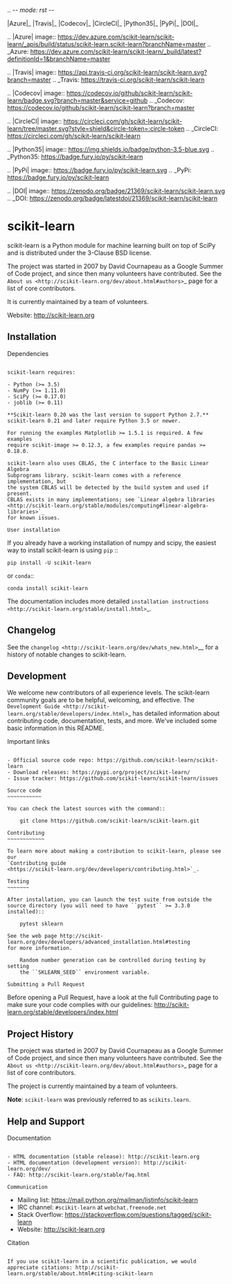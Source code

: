 .. -*- mode: rst -*-

|Azure|_ |Travis|_ |Codecov|_ |CircleCI|_ |Python35|_ |PyPi|_ |DOI|_

.. |Azure| image:: https://dev.azure.com/scikit-learn/scikit-learn/_apis/build/status/scikit-learn.scikit-learn?branchName=master
.. _Azure: https://dev.azure.com/scikit-learn/scikit-learn/_build/latest?definitionId=1&branchName=master

.. |Travis| image:: https://api.travis-ci.org/scikit-learn/scikit-learn.svg?branch=master
.. _Travis: https://travis-ci.org/scikit-learn/scikit-learn

.. |Codecov| image:: https://codecov.io/github/scikit-learn/scikit-learn/badge.svg?branch=master&service=github
.. _Codecov: https://codecov.io/github/scikit-learn/scikit-learn?branch=master

.. |CircleCI| image:: https://circleci.com/gh/scikit-learn/scikit-learn/tree/master.svg?style=shield&circle-token=:circle-token
.. _CircleCI: https://circleci.com/gh/scikit-learn/scikit-learn

.. |Python35| image:: https://img.shields.io/badge/python-3.5-blue.svg
.. _Python35: https://badge.fury.io/py/scikit-learn

.. |PyPi| image:: https://badge.fury.io/py/scikit-learn.svg
.. _PyPi: https://badge.fury.io/py/scikit-learn

.. |DOI| image:: https://zenodo.org/badge/21369/scikit-learn/scikit-learn.svg
.. _DOI: https://zenodo.org/badge/latestdoi/21369/scikit-learn/scikit-learn

scikit-learn
============

scikit-learn is a Python module for machine learning built on top of
SciPy and is distributed under the 3-Clause BSD license.

The project was started in 2007 by David Cournapeau as a Google Summer
of Code project, and since then many volunteers have contributed. See
the `About us <http://scikit-learn.org/dev/about.html#authors>`_ page
for a list of core contributors.

It is currently maintained by a team of volunteers.

Website: http://scikit-learn.org


Installation
------------

Dependencies
~~~~~~~~~~~~

scikit-learn requires:

- Python (>= 3.5)
- NumPy (>= 1.11.0)
- SciPy (>= 0.17.0)
- joblib (>= 0.11)

**Scikit-learn 0.20 was the last version to support Python 2.7.**
scikit-learn 0.21 and later require Python 3.5 or newer.

For running the examples Matplotlib >= 1.5.1 is required. A few examples
require scikit-image >= 0.12.3, a few examples require pandas >= 0.18.0.

scikit-learn also uses CBLAS, the C interface to the Basic Linear Algebra
Subprograms library. scikit-learn comes with a reference implementation, but
the system CBLAS will be detected by the build system and used if present.
CBLAS exists in many implementations; see `Linear algebra libraries
<http://scikit-learn.org/stable/modules/computing#linear-algebra-libraries>`_
for known issues.

User installation
~~~~~~~~~~~~~~~~~

If you already have a working installation of numpy and scipy,
the easiest way to install scikit-learn is using ``pip``   ::

    pip install -U scikit-learn

or ``conda``::

    conda install scikit-learn

The documentation includes more detailed `installation instructions <http://scikit-learn.org/stable/install.html>`_.


Changelog
---------

See the `changelog <http://scikit-learn.org/dev/whats_new.html>`__
for a history of notable changes to scikit-learn.

Development
-----------

We welcome new contributors of all experience levels. The scikit-learn
community goals are to be helpful, welcoming, and effective. The
`Development Guide <http://scikit-learn.org/stable/developers/index.html>`_
has detailed information about contributing code, documentation, tests, and
more. We've included some basic information in this README.

Important links
~~~~~~~~~~~~~~~

- Official source code repo: https://github.com/scikit-learn/scikit-learn
- Download releases: https://pypi.org/project/scikit-learn/
- Issue tracker: https://github.com/scikit-learn/scikit-learn/issues

Source code
~~~~~~~~~~~

You can check the latest sources with the command::

    git clone https://github.com/scikit-learn/scikit-learn.git

Contributing
~~~~~~~~~~~~

To learn more about making a contribution to scikit-learn, please see our
`Contributing guide
<https://scikit-learn.org/dev/developers/contributing.html>`_.

Testing
~~~~~~~

After installation, you can launch the test suite from outside the
source directory (you will need to have ``pytest`` >= 3.3.0 installed)::

    pytest sklearn

See the web page http://scikit-learn.org/dev/developers/advanced_installation.html#testing
for more information.

    Random number generation can be controlled during testing by setting
    the ``SKLEARN_SEED`` environment variable.

Submitting a Pull Request
~~~~~~~~~~~~~~~~~~~~~~~~~

Before opening a Pull Request, have a look at the
full Contributing page to make sure your code complies
with our guidelines: http://scikit-learn.org/stable/developers/index.html


Project History
---------------

The project was started in 2007 by David Cournapeau as a Google Summer
of Code project, and since then many volunteers have contributed. See
the  `About us <http://scikit-learn.org/dev/about.html#authors>`_ page
for a list of core contributors.

The project is currently maintained by a team of volunteers.

**Note**: `scikit-learn` was previously referred to as `scikits.learn`.


Help and Support
----------------

Documentation
~~~~~~~~~~~~~

- HTML documentation (stable release): http://scikit-learn.org
- HTML documentation (development version): http://scikit-learn.org/dev/
- FAQ: http://scikit-learn.org/stable/faq.html

Communication
~~~~~~~~~~~~~

- Mailing list: https://mail.python.org/mailman/listinfo/scikit-learn
- IRC channel: ``#scikit-learn`` at ``webchat.freenode.net``
- Stack Overflow: https://stackoverflow.com/questions/tagged/scikit-learn
- Website: http://scikit-learn.org

Citation
~~~~~~~~

If you use scikit-learn in a scientific publication, we would appreciate citations: http://scikit-learn.org/stable/about.html#citing-scikit-learn
